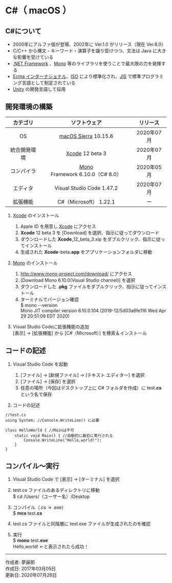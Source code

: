 # C#（ macOS ）

## C#について

* 2000年にアルファ版が登場、2002年に Ver.1.0 がリリース（現在 Ver.8.0）
* C/C++ から構文・キーワード・演算子を譲り受けつつ、文法は Java に大きな影響を受けている
* [.NET Framework](https://ja.wikipedia.org/wiki/.NET_Framework) 、[Mono](http://bit.ly/2l5Mzx1) 等のライブラリを使うことで最大限の力を発揮する
* [Ecma インターナショナル](http://bit.ly/2lLMUZZ)、[ISO](http://bit.ly/1VLZ5lB) により標準化され、[JIS](http://bit.ly/2lQk5vD) で標準プログラミング言語として制定されている
* [Unity](http://bit.ly/2l5GJMb) の開発言語して採用

## 開発環境の構築

|カテゴリ|ソフトウェア|リリース|
|:--:|:--:|:--:|
|OS|[macOS Sierra](https://ja.wikipedia.org/wiki/MacOS) 10.15.6|2020年07月|
|統合開発環境|[Xcode](https://developer.apple.com/download/) 12 beta 3|2020年07月|
|コンパイラ|[Mono](http://www.mono-project.com/) Framework 6.10.0（C# 8.0）|2020年05月|
|エディタ|Visual Studio Code 1.47.2|2020年07月|
|拡張機能|C#（Microsoft） 1.22.1|ー|

1. [Xcode](https://ja.wikipedia.org/wiki/Xcode) のインストール  
    1. Apple ID を用意し [Xcode](https://developer.apple.com/download/) にアクセス
    1. <b>Xcode</b> 12 beta 3 を [Download] を選択、指示に従ってダウンロード
    1. ダウンロードした <b>Xcode</b>_12_beta_3.xip をダブルクリック、指示に従ってインストール
    1. 生成された <b>Xcode</b>-beta<b>.app</b> をアプリケーションフォルダに移動

1. [Mono](http://www.mono-project.com/) のインストール
    1. http://www.mono-project.com/download/ にアクセス
    1. [Download Mono 6.10.0(Visual Studio channel)] を選択
    1. ダウンロードした <b>.pkg</b> ファイルをダブルクリック、指示に従ってインストール
    1. ターミナルでバージョン確認  
    $ mono --version  
    Mono JIT compiler version 6.10.0.104 (2019-12/5d03a6fe116 Wed Apr 29 20:51:09 EDT 2020)

1. Visual Studio Codeに拡張機能の追加  
    [表示] → [拡張機能] から [C#（Microsoft）] を検索＆インストール

## コードの記述

1. Visual Studio Code を起動
    1. [ファイル] → [新規ファイル] → [テキスト エディター] を選択
    1. [ファイル] → [保存] を選択
    1. 任意の場所（今回はデスクトップ上に C# フォルダを作成）に test<b>.cs</b> という名で保存

1. コードの記述
```
//test.cs
using System; //Console.WriteLine() に必要

class HelloWorld { //Mainは不可
    static void Main() { //自動的に最初に実行される
        Console.WriteLine("Hello,world!");
    }
}
```

## コンパイル〜実行

1. Visual Studio Code で [表示] → [ターミナル] を選択

1. test.cs ファイルのあるディレクトリに移動  
$ cd /Users/（ユーザー名）/Desktop

1. コンパイル（.cs → .exe）  
$ <b>mcs</b> test<b>.cs</b>

1. test.cs ファイルと同階層に test.exe ファイルが生成されたのを確認

1. 実行  
$ <b>mono</b> test<b>.exe</b>  
Hello,world! ←と表示されたら成功！

***
作成者: 夢寐郎  
作成日: 2017年03月05日  
更新日: 2020年07月26日